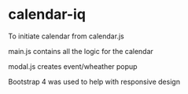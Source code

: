 # calendar-iq

To initiate calendar from calendar.js

main.js contains all the logic for the calendar

modal.js creates event/wheather popup

Bootstrap 4 was used to help with responsive design
